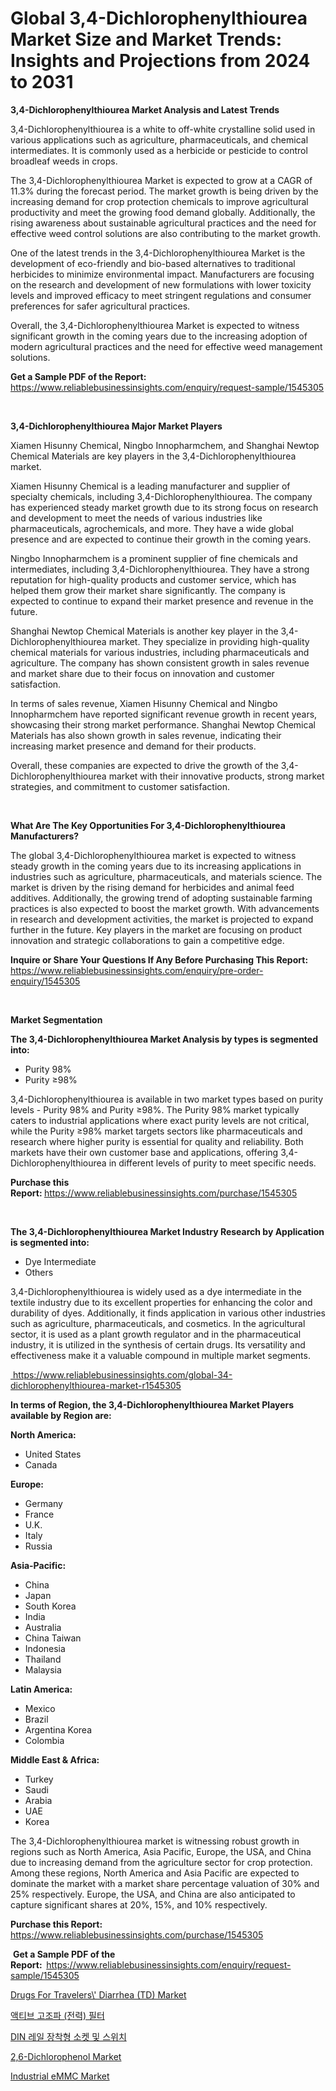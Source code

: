 <p><h1>Global 3,4-Dichlorophenylthiourea Market Size and Market Trends: Insights and Projections from 2024 to 2031</h1></p><p><strong>3,4-Dichlorophenylthiourea Market Analysis and Latest Trends</strong></p>
<p><p>3,4-Dichlorophenylthiourea is a white to off-white crystalline solid used in various applications such as agriculture, pharmaceuticals, and chemical intermediates. It is commonly used as a herbicide or pesticide to control broadleaf weeds in crops.</p><p>The 3,4-Dichlorophenylthiourea Market is expected to grow at a CAGR of 11.3% during the forecast period. The market growth is being driven by the increasing demand for crop protection chemicals to improve agricultural productivity and meet the growing food demand globally. Additionally, the rising awareness about sustainable agricultural practices and the need for effective weed control solutions are also contributing to the market growth.</p><p>One of the latest trends in the 3,4-Dichlorophenylthiourea Market is the development of eco-friendly and bio-based alternatives to traditional herbicides to minimize environmental impact. Manufacturers are focusing on the research and development of new formulations with lower toxicity levels and improved efficacy to meet stringent regulations and consumer preferences for safer agricultural practices.</p><p>Overall, the 3,4-Dichlorophenylthiourea Market is expected to witness significant growth in the coming years due to the increasing adoption of modern agricultural practices and the need for effective weed management solutions.</p></p>
<p><strong>Get a Sample PDF of the Report:&nbsp;</strong> <a href="https://www.reliablebusinessinsights.com/enquiry/request-sample/1545305">https://www.reliablebusinessinsights.com/enquiry/request-sample/1545305</a></p>
<p>&nbsp;</p>
<p><strong>3,4-Dichlorophenylthiourea Major Market Players</strong></p>
<p><p>Xiamen Hisunny Chemical, Ningbo Innopharmchem, and Shanghai Newtop Chemical Materials are key players in the 3,4-Dichlorophenylthiourea market. </p><p>Xiamen Hisunny Chemical is a leading manufacturer and supplier of specialty chemicals, including 3,4-Dichlorophenylthiourea. The company has experienced steady market growth due to its strong focus on research and development to meet the needs of various industries like pharmaceuticals, agrochemicals, and more. They have a wide global presence and are expected to continue their growth in the coming years.</p><p>Ningbo Innopharmchem is a prominent supplier of fine chemicals and intermediates, including 3,4-Dichlorophenylthiourea. They have a strong reputation for high-quality products and customer service, which has helped them grow their market share significantly. The company is expected to continue to expand their market presence and revenue in the future.</p><p>Shanghai Newtop Chemical Materials is another key player in the 3,4-Dichlorophenylthiourea market. They specialize in providing high-quality chemical materials for various industries, including pharmaceuticals and agriculture. The company has shown consistent growth in sales revenue and market share due to their focus on innovation and customer satisfaction.</p><p>In terms of sales revenue, Xiamen Hisunny Chemical and Ningbo Innopharmchem have reported significant revenue growth in recent years, showcasing their strong market performance. Shanghai Newtop Chemical Materials has also shown growth in sales revenue, indicating their increasing market presence and demand for their products.</p><p>Overall, these companies are expected to drive the growth of the 3,4-Dichlorophenylthiourea market with their innovative products, strong market strategies, and commitment to customer satisfaction.</p></p>
<p>&nbsp;</p>
<p><strong>What Are The Key Opportunities For 3,4-Dichlorophenylthiourea Manufacturers?</strong></p>
<p><p>The global 3,4-Dichlorophenylthiourea market is expected to witness steady growth in the coming years due to its increasing applications in industries such as agriculture, pharmaceuticals, and materials science. The market is driven by the rising demand for herbicides and animal feed additives. Additionally, the growing trend of adopting sustainable farming practices is also expected to boost the market growth. With advancements in research and development activities, the market is projected to expand further in the future. Key players in the market are focusing on product innovation and strategic collaborations to gain a competitive edge.</p></p>
<p><strong>Inquire or Share Your Questions If Any Before Purchasing This Report:</strong> <a href="https://www.reliablebusinessinsights.com/enquiry/pre-order-enquiry/1545305">https://www.reliablebusinessinsights.com/enquiry/pre-order-enquiry/1545305</a></p>
<p>&nbsp;</p>
<p><strong>Market Segmentation</strong></p>
<p><strong>The 3,4-Dichlorophenylthiourea Market Analysis by types is segmented into:</strong></p>
<p><ul><li>Purity 98%</li><li>Purity ≥98%</li></ul></p>
<p><p>3,4-Dichlorophenylthiourea is available in two market types based on purity levels - Purity 98% and Purity ≥98%. The Purity 98% market typically caters to industrial applications where exact purity levels are not critical, while the Purity ≥98% market targets sectors like pharmaceuticals and research where higher purity is essential for quality and reliability. Both markets have their own customer base and applications, offering 3,4-Dichlorophenylthiourea in different levels of purity to meet specific needs.</p></p>
<p><strong>Purchase this Report:&nbsp;</strong><a href="https://www.reliablebusinessinsights.com/purchase/1545305">https://www.reliablebusinessinsights.com/purchase/1545305</a></p>
<p>&nbsp;</p>
<p><strong>The 3,4-Dichlorophenylthiourea Market Industry Research by Application is segmented into:</strong></p>
<p><ul><li>Dye Intermediate</li><li>Others</li></ul></p>
<p><p>3,4-Dichlorophenylthiourea is widely used as a dye intermediate in the textile industry due to its excellent properties for enhancing the color and durability of dyes. Additionally, it finds application in various other industries such as agriculture, pharmaceuticals, and cosmetics. In the agricultural sector, it is used as a plant growth regulator and in the pharmaceutical industry, it is utilized in the synthesis of certain drugs. Its versatility and effectiveness make it a valuable compound in multiple market segments.</p></p>
<p><a href="https://www.reliablebusinessinsights.com/global-34-dichlorophenylthiourea-market-r1545305">&nbsp;https://www.reliablebusinessinsights.com/global-34-dichlorophenylthiourea-market-r1545305</a></p>
<p><strong>In terms of Region, the 3,4-Dichlorophenylthiourea Market Players available by Region are:</strong></p>
<p>
    <p> <strong> North America: </strong>
        <ul>
            <li>United States</li>
            <li>Canada</li>
        </ul>
        </p> 
    <p> <strong> Europe: </strong>
        <ul>
            <li>Germany</li>
            <li>France</li>
            <li>U.K.</li>
            <li>Italy</li>
            <li>Russia</li>
        </ul>
        </p> 
    <p> <strong> Asia-Pacific: </strong>
        <ul>
            <li>China</li>
            <li>Japan</li>
            <li>South Korea</li>
            <li>India</li>
            <li>Australia</li>
            <li>China Taiwan</li>
            <li>Indonesia</li>
            <li>Thailand</li>
            <li>Malaysia</li>
        </ul>
        </p> 
    <p> <strong> Latin America: </strong>
        <ul>
            <li>Mexico</li>
            <li>Brazil</li>
            <li>Argentina Korea</li>
            <li>Colombia</li>
        </ul>
        </p> 
    <p> <strong> Middle East & Africa: </strong>
        <ul>
            <li>Turkey</li>
            <li>Saudi</li>
            <li>Arabia</li>
            <li>UAE</li>
            <li>Korea</li>
        </ul>
    </p>
    </p>
<p><p>The 3,4-Dichlorophenylthiourea market is witnessing robust growth in regions such as North America, Asia Pacific, Europe, the USA, and China due to increasing demand from the agriculture sector for crop protection. Among these regions, North America and Asia Pacific are expected to dominate the market with a market share percentage valuation of 30% and 25% respectively. Europe, the USA, and China are also anticipated to capture significant shares at 20%, 15%, and 10% respectively.</p></p>
<p><strong>Purchase this Report: </strong><a href="https://www.reliablebusinessinsights.com/purchase/1545305">https://www.reliablebusinessinsights.com/purchase/1545305</a></p>
<p>&nbsp;<strong>Get a Sample PDF of the Report:&nbsp;&nbsp;</strong><a href="https://www.reliablebusinessinsights.com/enquiry/request-sample/1545305">https://www.reliablebusinessinsights.com/enquiry/request-sample/1545305</a></p>
<p><strong></strong></p>
<p><p><a href="https://github.com/DeonteStanton2023/Market-Research-Report-List-1/blob/main/drugs-for-travelers-diarrhea-td-market.md">Drugs For Travelers\' Diarrhea (TD) Market</a></p><p><a href="https://github.com/vanessagrant665567/Market-Research-Report-List-1/blob/main/634772088587.md">액티브 고조파 (전력) 필터</a></p><p><a href="https://github.com/rrmadityapu/Market-Research-Report-List-1/blob/main/221596188588.md">DIN 레일 장착형 소켓 및 스위치</a></p><p><a href="https://github.com/Glendatilghmankmgz0rbhwpy/Market-Research-Report-List-2/blob/main/26-dichlorophenol-market.md">2,6-Dichlorophenol Market</a></p><p><a href="https://issuu.com/reportprime-2/docs/industrial-emmc-market-size-2030.pptx">Industrial eMMC Market</a></p></p>